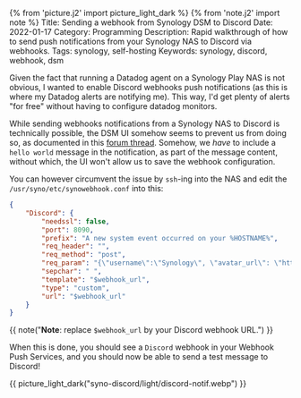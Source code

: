 {% from 'picture.j2' import picture_light_dark %}
{% from 'note.j2' import note %}
Title: Sending a webhook from Synology DSM to Discord
Date: 2022-01-17
Category: Programming
Description: Rapid walkthrough of how to send push notifications from your Synology NAS to Discord via webhooks.
Tags: synology, self-hosting
Keywords: synology, discord, webhook, dsm


Given the fact that running a Datadog agent on a Synology Play NAS is not obvious, I wanted to enable Discord webhooks push notifications (as this is where my Datadog alerts are notifying me). This way, I'd get plenty of alerts "for free" without having to configure datadog monitors.

While sending webhooks notifications from a Synology NAS to Discord is technically possible, the DSM UI somehow seems to prevent us from doing so, as documented in this [forum thread](https://www.synoforum.com/threads/webhooks-to-post-alerts-messages-on-to-discord.6725/#post-32618). Somehow, we _have_ to include a `hello world` message in the notification, as part of the message content, without which, the UI won't allow us to save the webhook configuration.

You can however circumvent the issue by `ssh`-ing into the NAS and edit the `/usr/syno/etc/synowebhook.conf` into this:

```json
{
    "Discord": {
        "needssl": false,
        "port": 8090,
        "prefix": "A new system event occurred on your %HOSTNAME%",
        "req_header": "",
        "req_method": "post",
        "req_param": "{\"username\":\"Synology\", \"avatar_url\": \"https://play-lh.googleusercontent.com/HjbYWbXJ-6e6Cia-mBbHDSdontW1yE6MHMaXqlHW80CQegDOEPQ1HGACxvEpnqCUHgo\", \"embeds\": [{\"description\": \"@@TEXT@@\", \"title\": \"@@PREFIX@@\"}]}",
        "sepchar": " ",
        "template": "$webhook_url",
        "type": "custom",
        "url": "$webhook_url"
    }
}
```
{{ note("<b>Note</b>: replace `$webhook_url` by your Discord webhook URL.") }}

When this is done, you should see a `Discord` webhook in your Webhook Push Services, and you should now be able to send a test message to Discord!

{{ picture_light_dark("syno-discord/light/discord-notif.webp") }}
